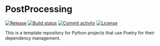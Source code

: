# PostProcessing

[![Release](https://img.shields.io/github/v/release/./PostProcessing)](https://img.shields.io/github/v/release/./PostProcessing)
[![Build status](https://img.shields.io/github/actions/workflow/status/./PostProcessing/main.yml?branch=main)](https://github.com/./PostProcessing/actions/workflows/main.yml?query=branch%3Amain)
[![Commit activity](https://img.shields.io/github/commit-activity/m/./PostProcessing)](https://img.shields.io/github/commit-activity/m/./PostProcessing)
[![License](https://img.shields.io/github/license/./PostProcessing)](https://img.shields.io/github/license/./PostProcessing)

This is a template repository for Python projects that use Poetry for their dependency management.